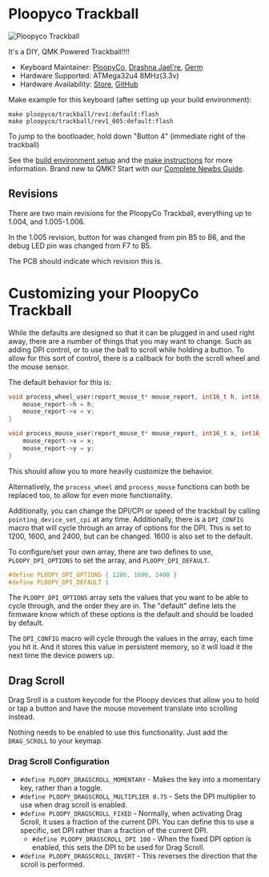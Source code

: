 # Ploopyco Trackball

![Ploopyco Trackball](https://i.redd.it/j7z0y83txps31.jpg)

It's a DIY, QMK Powered Trackball!!!!

* Keyboard Maintainer: [PloopyCo](https://github.com/ploopyco), [Drashna Jael're](https://github.com/drashna/), [Germ](https://github.com/germ/)
* Hardware Supported: ATMega32u4 8MHz(3.3v)  
* Hardware Availability: [Store](https://ploopy.co), [GitHub](https://github.com/ploopyco)

Make example for this keyboard (after setting up your build environment):

    make ploopyco/trackball/rev1:default:flash
    make ploopyco/trackball/rev1_005:default:flash
    
To jump to the bootloader, hold down "Button 4" (immediate right of the trackball) 

See the [build environment setup](https://docs.qmk.fm/#/getting_started_build_tools) and the [make instructions](https://docs.qmk.fm/#/getting_started_make_guide) for more information. Brand new to QMK? Start with our [Complete Newbs Guide](https://docs.qmk.fm/#/newbs).

## Revisions

There are two main revisions for the PloopyCo Trackball, everything up to 1.004, and 1.005-1.006.

In the 1.005 revision, button for was changed from pin B5 to B6, and the debug LED pin was changed from F7 to B5. 

The PCB should indicate which revision this is.

# Customizing your PloopyCo Trackball

While the defaults are designed so that it can be plugged in and used right away, there are a number of things that you may want to change.  Such as adding DPI control, or to use the ball to scroll while holding a button.   To allow for this sort of control, there is a callback for both the scroll wheel and the mouse sensor. 

The default behavior for this is:

```c
void process_wheel_user(report_mouse_t* mouse_report, int16_t h, int16_t v) {
    mouse_report->h = h;
    mouse_report->v = v;
}

void process_mouse_user(report_mouse_t* mouse_report, int16_t x, int16_t y) {
    mouse_report->x = x;
    mouse_report->y = y;
}
```

This should allow you to more heavily customize the behavior. 

Alternatively, the `process_wheel` and `process_mouse` functions can both be replaced too, to allow for even more functionality.

Additionally, you can change the DPI/CPI or speed of the trackball by calling `pointing_device_set_cpi` at any time. Additionally, there is a `DPI_CONFIG` macro that will cycle through an array of options for the DPI.  This is set to 1200, 1600, and 2400, but can be changed.  1600 is also set to the default.

To configure/set your own array, there are two defines to use, `PLOOPY_DPI_OPTIONS` to set the array, and `PLOOPY_DPI_DEFAULT`. 

```c
#define PLOOPY_DPI_OPTIONS { 1200, 1600, 2400 }
#define PLOOPY_DPI_DEFAULT 1
```
The `PLOOPY_DPI_OPTIONS` array sets the values that you want to be able to cycle through, and the order they are in.  The "default" define lets the firmware know which of these options is the default and should be loaded by default. 

The `DPI_CONFIG` macro will cycle through the values in the array, each time you hit it.  And it stores this value in persistent memory, so it will load it the next time the device powers up. 

## Drag Scroll

Drag Sroll is a custom keycode for the Ploopy devices that allow you to hold or tap a button and have the mouse movement translate into scrolling instead. 

Nothing needs to be enabled to use this functionality.  Just add the `DRAG_SCROLL` to your keymap. 

### Drag Scroll Configuration

* `#define PLOOPY_DRAGSCROLL_MOMENTARY` - Makes the key into a momentary key, rather than a toggle.
* `#define PLOOPY_DRAGSCROLL_MULTIPLIER 0.75` - Sets the DPI multiplier to use when drag scroll is enabled. 
* `#define PLOOPY_DRAGSCROLL_FIXED` - Normally, when activating Drag Scroll, it uses a fraction of the current DPI. You can define this to use a specific, set DPI rather than a fraction of the current DPI. 
  * `#define PLOOPY_DRAGSCROLL_DPI 100` - When the fixed DPI option is enabled, this sets the DPI to be used for Drag Scroll.
* `#define PLOOPY_DRAGSCROLL_INVERT` - This reverses the direction that the scroll is performed. 
